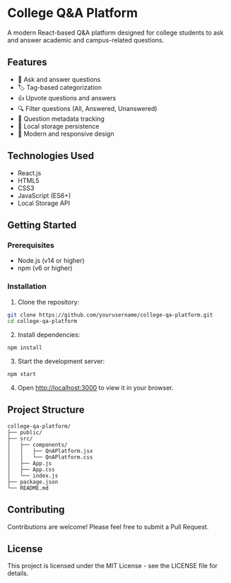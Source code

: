 # College Q&A Platform

A modern React-based Q&A platform designed for college students to ask and answer academic and campus-related questions.

## Features

- 📝 Ask and answer questions
- 🏷️ Tag-based categorization
- 👍 Upvote questions and answers
- 🔍 Filter questions (All, Answered, Unanswered)
- 📅 Question metadata tracking
- 💾 Local storage persistence
- 🎨 Modern and responsive design

## Technologies Used

- React.js
- HTML5
- CSS3
- JavaScript (ES6+)
- Local Storage API

## Getting Started

### Prerequisites

- Node.js (v14 or higher)
- npm (v6 or higher)

### Installation

1. Clone the repository:
```bash
git clone https://github.com/yourusername/college-qa-platform.git
cd college-qa-platform
```

2. Install dependencies:
```bash
npm install
```

3. Start the development server:
```bash
npm start
```

4. Open [http://localhost:3000](http://localhost:3000) to view it in your browser.

## Project Structure

```
college-qa-platform/
├── public/
├── src/
│   ├── components/
│   │   ├── QnAPlatform.jsx
│   │   └── QnAPlatform.css
│   ├── App.js
│   ├── App.css
│   └── index.js
├── package.json
└── README.md
```

## Contributing

Contributions are welcome! Please feel free to submit a Pull Request.

## License

This project is licensed under the MIT License - see the LICENSE file for details. 